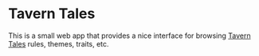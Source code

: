 # Tavern Tales

This is a small web app that provides a nice interface for browsing [Tavern Tales](https://reddit.com/r/tavern_tales) rules, themes, traits, etc.
